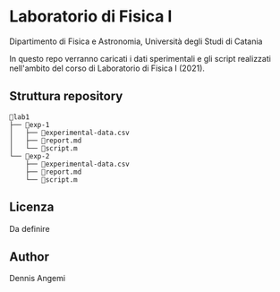 # Laboratorio di Fisica I
Dipartimento di Fisica e Astronomia, Università degli Studi di Catania

In questo repo verranno caricati i dati sperimentali e gli script realizzati nell'ambito del corso di Laboratorio di Fisica I (2021).

## Struttura repository
```
📂lab1
├── 📂exp-1
│   ├── 📄experimental-data.csv
│   ├── 📄report.md
│   └── 📄script.m
└── 📂exp-2
    ├── 📄experimental-data.csv
    ├── 📄report.md
    └── 📄script.m
```

## Licenza
Da definire

## Author
Dennis Angemi

